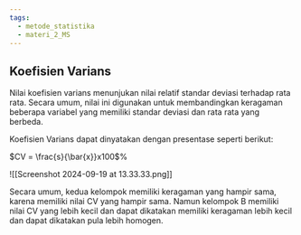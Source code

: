 ```yaml
---
tags:
  - metode_statistika
  - materi_2_MS
---
```

## Koefisien Varians

Nilai koefisien varians menunjukan nilai relatif standar deviasi terhadap rata rata. Secara umum, nilai ini digunakan untuk membandingkan keragaman beberapa variabel yang memiliki standar deviasi dan rata rata yang berbeda. 

Koefisien Varians dapat dinyatakan dengan presentase seperti berikut:


$CV = \frac{s}{\bar{x}}x100$%

![[Screenshot 2024-09-19 at 13.33.33.png]]

Secara umum, kedua kelompok memiliki keragaman yang hampir sama, karena memiliki nilai CV yang hampir sama. Namun kelompok B memiliki nilai CV yang lebih kecil dan dapat dikatakan memiliki keragaman lebih kecil dan dapat dikatakan pula lebih homogen.

